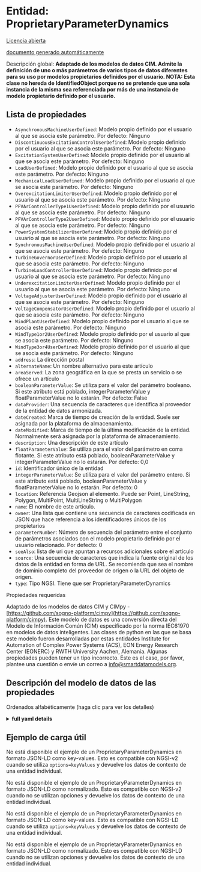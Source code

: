Entidad: ProprietaryParameterDynamics  
=====================================  
[Licencia abierta](https://github.com/smart-data-models//dataModel.EnergyCIM/blob/master/ProprietaryParameterDynamics/LICENSE.md)  
[documento generado automáticamente](https://docs.google.com/presentation/d/e/2PACX-1vTs-Ng5dIAwkg91oTTUdt8ua7woBXhPnwavZ0FxgR8BsAI_Ek3C5q97Nd94HS8KhP-r_quD4H0fgyt3/pub?start=false&loop=false&delayms=3000#slide=id.gb715ace035_0_60)  
Descripción global: **Adaptado de los modelos de datos CIM. Admite la definición de uno o más parámetros de varios tipos de datos diferentes para su uso por modelos propietarios definidos por el usuario.  NOTA: Esta clase no hereda de IdentifiedObject porque no se pretende que una sola instancia de la misma sea referenciada por más de una instancia de modelo propietario definido por el usuario.**  

## Lista de propiedades  

- `AsynchronousMachineUserDefined`: Modelo propio definido por el usuario al que se asocia este parámetro. Por defecto: Ninguno  - `DiscontinuousExcitationControlUserDefined`: Modelo propio definido por el usuario al que se asocia este parámetro. Por defecto: Ninguno  - `ExcitationSystemUserDefined`: Modelo propio definido por el usuario al que se asocia este parámetro. Por defecto: Ninguno  - `LoadUserDefined`: Modelo propio definido por el usuario al que se asocia este parámetro. Por defecto: Ninguno  - `MechanicalLoadUserDefined`: Modelo propio definido por el usuario al que se asocia este parámetro. Por defecto: Ninguno  - `OverexcitationLimiterUserDefined`: Modelo propio definido por el usuario al que se asocia este parámetro. Por defecto: Ninguno  - `PFVArControllerType1UserDefined`: Modelo propio definido por el usuario al que se asocia este parámetro. Por defecto: Ninguno  - `PFVArControllerType2UserDefined`: Modelo propio definido por el usuario al que se asocia este parámetro. Por defecto: Ninguno  - `PowerSystemStabilizerUserDefined`: Modelo propio definido por el usuario al que se asocia este parámetro. Por defecto: Ninguno  - `SynchronousMachineUserDefined`: Modelo propio definido por el usuario al que se asocia este parámetro. Por defecto: Ninguno  - `TurbineGovernorUserDefined`: Modelo propio definido por el usuario al que se asocia este parámetro. Por defecto: Ninguno  - `TurbineLoadControllerUserDefined`: Modelo propio definido por el usuario al que se asocia este parámetro. Por defecto: Ninguno  - `UnderexcitationLimiterUserDefined`: Modelo propio definido por el usuario al que se asocia este parámetro. Por defecto: Ninguno  - `VoltageAdjusterUserDefined`: Modelo propio definido por el usuario al que se asocia este parámetro. Por defecto: Ninguno  - `VoltageCompensatorUserDefined`: Modelo propio definido por el usuario al que se asocia este parámetro. Por defecto: Ninguno  - `WindPlantUserDefined`: Modelo propio definido por el usuario al que se asocia este parámetro. Por defecto: Ninguno  - `WindType1or2UserDefined`: Modelo propio definido por el usuario al que se asocia este parámetro. Por defecto: Ninguno  - `WindType3or4UserDefined`: Modelo propio definido por el usuario al que se asocia este parámetro. Por defecto: Ninguno  - `address`: La dirección postal  - `alternateName`: Un nombre alternativo para este artículo  - `areaServed`: La zona geográfica en la que se presta un servicio o se ofrece un artículo  - `booleanParameterValue`: Se utiliza para el valor del parámetro booleano. Si este atributo está poblado, integerParameterValue y floatParameterValue no lo estarán. Por defecto: False  - `dataProvider`: Una secuencia de caracteres que identifica al proveedor de la entidad de datos armonizada.  - `dateCreated`: Marca de tiempo de creación de la entidad. Suele ser asignada por la plataforma de almacenamiento.  - `dateModified`: Marca de tiempo de la última modificación de la entidad. Normalmente será asignada por la plataforma de almacenamiento.  - `description`: Una descripción de este artículo  - `floatParameterValue`: Se utiliza para el valor del parámetro en coma flotante.  Si este atributo está poblado, booleanParameterValue y integerParameterValue no lo estarán. Por defecto: 0,0  - `id`: Identificador único de la entidad  - `integerParameterValue`: Se utiliza para el valor del parámetro entero.  Si este atributo está poblado, booleanParameterValue y floatParameterValue no lo estarán. Por defecto: 0  - `location`: Referencia Geojson al elemento. Puede ser Point, LineString, Polygon, MultiPoint, MultiLineString o MultiPolygon  - `name`: El nombre de este artículo.  - `owner`: Una lista que contiene una secuencia de caracteres codificada en JSON que hace referencia a los identificadores únicos de los propietarios  - `parameterNumber`: Número de secuencia del parámetro entre el conjunto de parámetros asociados con el modelo propietario definido por el usuario relacionado. Por defecto: 0  - `seeAlso`: lista de uri que apuntan a recursos adicionales sobre el artículo  - `source`: Una secuencia de caracteres que indica la fuente original de los datos de la entidad en forma de URL. Se recomienda que sea el nombre de dominio completo del proveedor de origen o la URL del objeto de origen.  - `type`: Tipo NGSI. Tiene que ser ProprietaryParameterDynamics    
Propiedades requeridas  
Adaptado de los modelos de datos CIM y CIMpy - [https://github.com/sogno-platform/cimpy](https://github.com/sogno-platform/cimpy). Este modelo de datos es una conversión directa del Modelo de Información Común (CIM) especificado por la norma IEC61970 en modelos de datos inteligentes. Las clases de python en las que se basa este modelo fueron desarrolladas por estas entidades Institute for Automation of Complex Power Systems (ACS), EON Energy Research Center (EONERC) y RWTH University Aachen, Alemania. Algunas propiedades pueden tener un tipo incorrecto. Este es el caso, por favor, plantee una cuestión o envíe un correo a info@smartdatamodels.org.  
## Descripción del modelo de datos de las propiedades  
Ordenados alfabéticamente (haga clic para ver los detalles)  
<details><summary><strong>full yaml details</strong></summary>    
```yaml  
ProprietaryParameterDynamics:    
  description: 'Adapted from CIM data models. Supports definition of one or more parameters of several different datatypes for use by proprietary user-defined models.  NOTE: This class does not inherit from IdentifiedObject since it is not intended that a single instance of it be referenced by more than one proprietary user-defined model instance.'    
  properties:    
    AsynchronousMachineUserDefined:    
      description: 'Proprietary user-defined model with which this parameter is associated. Default: None'    
      type: number    
      x-ngsi:    
        model: https://schema.org/Number    
    DiscontinuousExcitationControlUserDefined:    
      description: 'Proprietary user-defined model with which this parameter is associated. Default: None'    
      type: number    
      x-ngsi:    
        model: https://schema.org/Number    
    ExcitationSystemUserDefined:    
      description: 'Proprietary user-defined model with which this parameter is associated. Default: None'    
      type: number    
      x-ngsi:    
        model: https://schema.org/Number    
    LoadUserDefined:    
      description: 'Proprietary user-defined model with which this parameter is associated. Default: None'    
      type: number    
      x-ngsi:    
        model: https://schema.org/Number    
    MechanicalLoadUserDefined:    
      description: 'Proprietary user-defined model with which this parameter is associated. Default: None'    
      type: number    
      x-ngsi:    
        model: https://schema.org/Number    
    OverexcitationLimiterUserDefined:    
      description: 'Proprietary user-defined model with which this parameter is associated. Default: None'    
      type: number    
      x-ngsi:    
        model: https://schema.org/Number    
    PFVArControllerType1UserDefined:    
      description: 'Proprietary user-defined model with which this parameter is associated. Default: None'    
      type: number    
      x-ngsi:    
        model: https://schema.org/Number    
    PFVArControllerType2UserDefined:    
      description: 'Proprietary user-defined model with which this parameter is associated. Default: None'    
      type: number    
      x-ngsi:    
        model: https://schema.org/Number    
    PowerSystemStabilizerUserDefined:    
      description: 'Proprietary user-defined model with which this parameter is associated. Default: None'    
      type: number    
      x-ngsi:    
        model: https://schema.org/Number    
    SynchronousMachineUserDefined:    
      description: 'Proprietary user-defined model with which this parameter is associated. Default: None'    
      type: number    
      x-ngsi:    
        model: https://schema.org/Number    
    TurbineGovernorUserDefined:    
      description: 'Proprietary user-defined model with which this parameter is associated. Default: None'    
      type: number    
      x-ngsi:    
        model: https://schema.org/Number    
    TurbineLoadControllerUserDefined:    
      description: 'Proprietary user-defined model with which this parameter is associated. Default: None'    
      type: number    
      x-ngsi:    
        model: https://schema.org/Number    
    UnderexcitationLimiterUserDefined:    
      description: 'Proprietary user-defined model with which this parameter is associated. Default: None'    
      type: number    
      x-ngsi:    
        model: https://schema.org/Number    
    VoltageAdjusterUserDefined:    
      description: 'Proprietary user-defined model with which this parameter is associated. Default: None'    
      type: number    
      x-ngsi:    
        model: https://schema.org/Number    
    VoltageCompensatorUserDefined:    
      description: 'Proprietary user-defined model with which this parameter is associated. Default: None'    
      type: number    
      x-ngsi:    
        model: https://schema.org/Number    
    WindPlantUserDefined:    
      description: 'Proprietary user-defined model with which this parameter is associated. Default: None'    
      type: number    
      x-ngsi:    
        model: https://schema.org/Number    
    WindType1or2UserDefined:    
      description: 'Proprietary user-defined model with which this parameter is associated. Default: None'    
      type: number    
      x-ngsi:    
        model: https://schema.org/Number    
    WindType3or4UserDefined:    
      description: 'Proprietary user-defined model with which this parameter is associated. Default: None'    
      type: number    
      x-ngsi:    
        model: https://schema.org/Number    
    address:    
      description: 'The mailing address'    
      properties:    
        addressCountry:    
          description: 'Property. The country. For example, Spain. Model:''https://schema.org/addressCountry'''    
          type: string    
        addressLocality:    
          description: 'Property. The locality in which the street address is, and which is in the region. Model:''https://schema.org/addressLocality'''    
          type: string    
        addressRegion:    
          description: 'Property. The region in which the locality is, and which is in the country. Model:''https://schema.org/addressRegion'''    
          type: string    
        postOfficeBoxNumber:    
          description: 'Property. The post office box number for PO box addresses. For example, 03578. Model:''https://schema.org/postOfficeBoxNumber'''    
          type: string    
        postalCode:    
          description: 'Property. The postal code. For example, 24004. Model:''https://schema.org/https://schema.org/postalCode'''    
          type: string    
        streetAddress:    
          description: 'Property. The street address. Model:''https://schema.org/streetAddress'''    
          type: string    
      type: Property    
      x-ngsi:    
        model: https://schema.org/address    
    alternateName:    
      description: 'An alternative name for this item'    
      type: Property    
    areaServed:    
      description: 'The geographic area where a service or offered item is provided'    
      type: Property    
      x-ngsi:    
        model: https://schema.org/Text    
    booleanParameterValue:    
      description: 'Used for boolean parameter value. If this attribute is populated, integerParameterValue and floatParameterValue will not be. Default: False'    
      type: number    
      x-ngsi:    
        model: https://schema.org/Number    
    dataProvider:    
      description: 'A sequence of characters identifying the provider of the harmonised data entity.'    
      type: Property    
    dateCreated:    
      description: 'Entity creation timestamp. This will usually be allocated by the storage platform.'    
      format: date-time    
      type: Property    
    dateModified:    
      description: 'Timestamp of the last modification of the entity. This will usually be allocated by the storage platform.'    
      format: date-time    
      type: Property    
    description:    
      description: 'A description of this item'    
      type: Property    
    floatParameterValue:    
      description: 'Used for floating point parameter value.  If this attribute is populated, booleanParameterValue and integerParameterValue will not be. Default: 0.0'    
      type: number    
      x-ngsi:    
        model: https://schema.org/Number    
    id:    
      anyOf: &proprietaryparameterdynamics_-_properties_-_owner_-_items_-_anyof    
        - description: 'Property. Identifier format of any NGSI entity'    
          maxLength: 256    
          minLength: 1    
          pattern: ^[\w\-\.\{\}\$\+\*\[\]`|~^@!,:\\]+$    
          type: string    
        - description: 'Property. Identifier format of any NGSI entity'    
          format: uri    
          type: string    
      description: 'Unique identifier of the entity'    
      type: Property    
    integerParameterValue:    
      description: 'Used for integer parameter value.  If this attribute is populated, booleanParameterValue and floatParameterValue will not be. Default: 0'    
      type: number    
      x-ngsi:    
        model: https://schema.org/Number    
    location:    
      description: 'Geojson reference to the item. It can be Point, LineString, Polygon, MultiPoint, MultiLineString or MultiPolygon'    
      oneOf:    
        - description: 'Geoproperty. Geojson reference to the item. Point'    
          properties:    
            bbox:    
              items:    
                type: number    
              minItems: 4    
              type: array    
            coordinates:    
              items:    
                type: number    
              minItems: 2    
              type: array    
            type:    
              enum:    
                - Point    
              type: string    
          required:    
            - type    
            - coordinates    
          title: 'GeoJSON Point'    
          type: object    
        - description: 'Geoproperty. Geojson reference to the item. LineString'    
          properties:    
            bbox:    
              items:    
                type: number    
              minItems: 4    
              type: array    
            coordinates:    
              items:    
                items:    
                  type: number    
                minItems: 2    
                type: array    
              minItems: 2    
              type: array    
            type:    
              enum:    
                - LineString    
              type: string    
          required:    
            - type    
            - coordinates    
          title: 'GeoJSON LineString'    
          type: object    
        - description: 'Geoproperty. Geojson reference to the item. Polygon'    
          properties:    
            bbox:    
              items:    
                type: number    
              minItems: 4    
              type: array    
            coordinates:    
              items:    
                items:    
                  items:    
                    type: number    
                  minItems: 2    
                  type: array    
                minItems: 4    
                type: array    
              type: array    
            type:    
              enum:    
                - Polygon    
              type: string    
          required:    
            - type    
            - coordinates    
          title: 'GeoJSON Polygon'    
          type: object    
        - description: 'Geoproperty. Geojson reference to the item. MultiPoint'    
          properties:    
            bbox:    
              items:    
                type: number    
              minItems: 4    
              type: array    
            coordinates:    
              items:    
                items:    
                  type: number    
                minItems: 2    
                type: array    
              type: array    
            type:    
              enum:    
                - MultiPoint    
              type: string    
          required:    
            - type    
            - coordinates    
          title: 'GeoJSON MultiPoint'    
          type: object    
        - description: 'Geoproperty. Geojson reference to the item. MultiLineString'    
          properties:    
            bbox:    
              items:    
                type: number    
              minItems: 4    
              type: array    
            coordinates:    
              items:    
                items:    
                  items:    
                    type: number    
                  minItems: 2    
                  type: array    
                minItems: 2    
                type: array    
              type: array    
            type:    
              enum:    
                - MultiLineString    
              type: string    
          required:    
            - type    
            - coordinates    
          title: 'GeoJSON MultiLineString'    
          type: object    
        - description: 'Geoproperty. Geojson reference to the item. MultiLineString'    
          properties:    
            bbox:    
              items:    
                type: number    
              minItems: 4    
              type: array    
            coordinates:    
              items:    
                items:    
                  items:    
                    items:    
                      type: number    
                    minItems: 2    
                    type: array    
                  minItems: 4    
                  type: array    
                type: array    
              type: array    
            type:    
              enum:    
                - MultiPolygon    
              type: string    
          required:    
            - type    
            - coordinates    
          title: 'GeoJSON MultiPolygon'    
          type: object    
      type: Geoproperty    
    name:    
      description: 'The name of this item.'    
      type: Property    
    owner:    
      description: 'A List containing a JSON encoded sequence of characters referencing the unique Ids of the owner(s)'    
      items:    
        anyOf: *proprietaryparameterdynamics_-_properties_-_owner_-_items_-_anyof    
        description: 'Property. Unique identifier of the entity'    
      type: Property    
    parameterNumber:    
      description: 'Sequence number of the parameter among the set of parameters associated with the related proprietary user-defined model. Default: 0'    
      type: number    
      x-ngsi:    
        model: https://schema.org/Number    
    seeAlso:    
      description: 'list of uri pointing to additional resources about the item'    
      oneOf:    
        - items:    
            format: uri    
            type: string    
          minItems: 1    
          type: array    
        - format: uri    
          type: string    
      type: Property    
    source:    
      description: 'A sequence of characters giving the original source of the entity data as a URL. Recommended to be the fully qualified domain name of the source provider, or the URL to the source object.'    
      type: Property    
    type:    
      description: 'NGSI type. It has to be ProprietaryParameterDynamics'    
      enum:    
        - ProprietaryParameterDynamics    
      type: Property    
  required: []    
  type: object    
```  
</details>    
## Ejemplo de carga útil  
No está disponible el ejemplo de un ProprietaryParameterDynamics en formato JSON-LD como key-values. Esto es compatible con NGSI-v2 cuando se utiliza `options=keyValues` y devuelve los datos de contexto de una entidad individual.  
No está disponible el ejemplo de un ProprietaryParameterDynamics en formato JSON-LD como normalizado. Esto es compatible con NGSI-v2 cuando no se utilizan opciones y devuelve los datos de contexto de una entidad individual.  
No está disponible el ejemplo de un ProprietaryParameterDynamics en formato JSON-LD como key-values. Esto es compatible con NGSI-LD cuando se utiliza `options=keyValues` y devuelve los datos de contexto de una entidad individual.  
No está disponible el ejemplo de un ProprietaryParameterDynamics en formato JSON-LD como normalizado. Esto es compatible con NGSI-LD cuando no se utilizan opciones y devuelve los datos de contexto de una entidad individual.  
